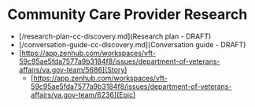 # Community Care Provider Research

* [/research-plan-cc-discovery.md](Research plan - DRAFT)
* [/conversation-guide-cc-discovery.md](Conversation guide - DRAFT)
* [https://app.zenhub.com/workspaces/vft-59c95ae5fda7577a9b3184f8/issues/department-of-veterans-affairs/va.gov-team/5686](Story)
    * [https://app.zenhub.com/workspaces/vft-59c95ae5fda7577a9b3184f8/issues/department-of-veterans-affairs/va.gov-team/6236](Epic)
